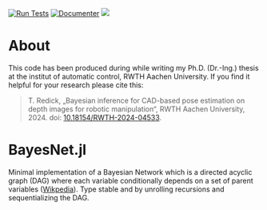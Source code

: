 [![Run Tests](https://github.com/rwth-irt/BayesNet.jl/actions/workflows/run_tests.yml/badge.svg)](https://github.com/rwth-irt/BayesNet.jl/actions/workflows/run_tests.yml)
[![Documenter](https://github.com/rwth-irt/BayesNet.jl/actions/workflows/documenter.yml/badge.svg)](https://github.com/rwth-irt/BayesNet.jl/actions/workflows/documenter.yml)
[![](https://img.shields.io/badge/docs-stable-blue.svg)](https://rwth-irt.github.io/BayesNet.jl)

# About
This code has been produced during while writing my Ph.D. (Dr.-Ing.) thesis at the institut of automatic control, RWTH Aachen University.
If you find it helpful for your research please cite this:
> T. Redick, „Bayesian inference for CAD-based pose estimation on depth images for robotic manipulation“, RWTH Aachen University, 2024. doi: [10.18154/RWTH-2024-04533](https://doi.org/10.18154/RWTH-2024-04533).

# BayesNet.jl
Minimal implementation of a Bayesian Network which is a directed acyclic graph (DAG) where each variable conditionally depends on a set of parent variables ([Wikpedia](https://en.wikipedia.org/wiki/Bayesian_network)).
Type stable and by unrolling recursions and sequentializing the DAG.
